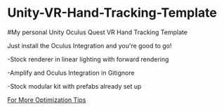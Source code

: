 # Unity-VR-Hand-Tracking-Template
#My personal Unity Oculus Quest VR Hand Tracking Template

Just install the Oculus Integration and you're good to go!

 -Stock renderer in linear lighting with forward rendering
 
 -Amplify and Oculus Integration in Gitignore
 
 -Stock modular kit with prefabs already set up


[For More Optimization Tips](https://developer.oculus.com/blog/tech-note-unity-settings-for-mobile-vr/)
